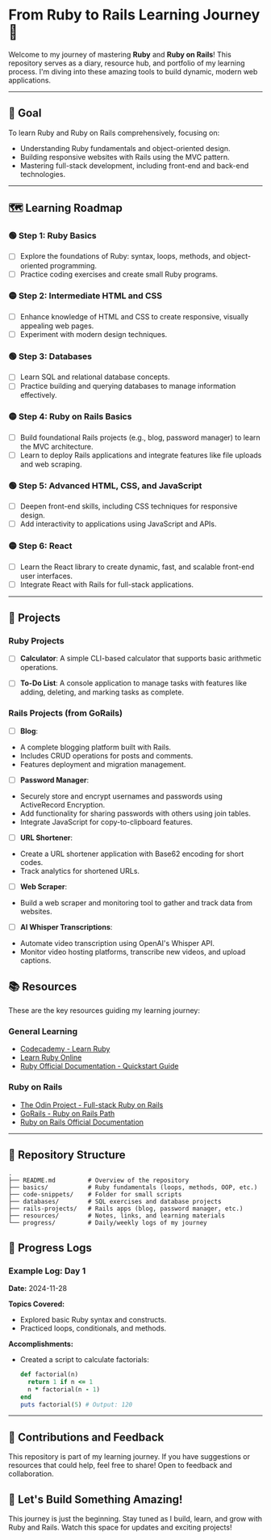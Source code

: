 # From Ruby to Rails Learning Journey 🚀

Welcome to my journey of mastering **Ruby** and **Ruby on Rails**! This repository serves as a diary, resource hub, and portfolio of my learning process. I'm diving into these amazing tools to build dynamic, modern web applications.

---

## 🎯 Goal

To learn Ruby and Ruby on Rails comprehensively, focusing on:
- Understanding Ruby fundamentals and object-oriented design.
- Building responsive websites with Rails using the MVC pattern.
- Mastering full-stack development, including front-end and back-end technologies.

---

## 🗺️ Learning Roadmap

### 🟢 **Step 1: Ruby Basics**
- [ ]  Explore the foundations of Ruby: syntax, loops, methods, and object-oriented programming.
- [ ]  Practice coding exercises and create small Ruby programs.

### 🟡 **Step 2: Intermediate HTML and CSS**
- [ ]  Enhance knowledge of HTML and CSS to create responsive, visually appealing web pages.
- [ ]  Experiment with modern design techniques.

### 🟢 **Step 3: Databases**
- [ ]  Learn SQL and relational database concepts.
- [ ]  Practice building and querying databases to manage information effectively.

### 🟡 **Step 4: Ruby on Rails Basics**
- [ ]  Build foundational Rails projects (e.g., blog, password manager) to learn the MVC architecture.
- [ ]  Learn to deploy Rails applications and integrate features like file uploads and web scraping.

### 🟢 **Step 5: Advanced HTML, CSS, and JavaScript**
- [ ]  Deepen front-end skills, including CSS techniques for responsive design.
- [ ]  Add interactivity to applications using JavaScript and APIs.

### 🟡 **Step 6: React**
- [ ]  Learn the React library to create dynamic, fast, and scalable front-end user interfaces.
- [ ]  Integrate React with Rails for full-stack applications.

---

## 🔨 Projects

### Ruby Projects
- [ ]  **Calculator**: A simple CLI-based calculator that supports basic arithmetic operations.
- [ ]  **To-Do List**: A console application to manage tasks with features like adding, deleting, and marking tasks as complete.



### Rails Projects (from GoRails)
- [ ]  **Blog**: 
  - A complete blogging platform built with Rails.
  - Includes CRUD operations for posts and comments.
  - Features deployment and migration management.
- [ ]  **Password Manager**:
  - Securely store and encrypt usernames and passwords using ActiveRecord Encryption.
  - Add functionality for sharing passwords with others using join tables.
  - Integrate JavaScript for copy-to-clipboard features.
- [ ]  **URL Shortener**:
  - Create a URL shortener application with Base62 encoding for short codes.
  - Track analytics for shortened URLs.
- [ ]  **Web Scraper**:
  - Build a web scraper and monitoring tool to gather and track data from websites.
- [ ]  **AI Whisper Transcriptions**:
  - Automate video transcription using OpenAI's Whisper API.
  - Monitor video hosting platforms, transcribe new videos, and upload captions.


## 📚 Resources

These are the key resources guiding my learning journey:

### General Learning
- [Codecademy - Learn Ruby](https://www.codecademy.com/learn/learn-ruby)
- [Learn Ruby Online](https://www.learnrubyonline.org/)
- [Ruby Official Documentation - Quickstart Guide](https://www.ruby-lang.org/en/documentation/quickstart/)

### Ruby on Rails
- [The Odin Project - Full-stack Ruby on Rails](https://www.theodinproject.com/paths/full-stack-ruby-on-rails/courses/ruby)
- [GoRails - Ruby on Rails Path](https://gorails.com/)
- [Ruby on Rails Official Documentation](https://guides.rubyonrails.org/)


---

## 📂 Repository Structure

```plaintext
.
├── README.md         # Overview of the repository
├── basics/           # Ruby fundamentals (loops, methods, OOP, etc.)
├── code-snippets/    # Folder for small scripts
├── databases/        # SQL exercises and database projects
├── rails-projects/   # Rails apps (blog, password manager, etc.)
├── resources/        # Notes, links, and learning materials
└── progress/         # Daily/weekly logs of my journey

```

## 📝 Progress Logs

### Example Log: Day 1
**Date:** 2024-11-28

**Topics Covered:**
- Explored basic Ruby syntax and constructs.
- Practiced loops, conditionals, and methods.

**Accomplishments:**
- Created a script to calculate factorials:
  ```ruby
  def factorial(n)
    return 1 if n <= 1
    n * factorial(n - 1)
  end
  puts factorial(5) # Output: 120 


---

## 🤝 Contributions and Feedback
This repository is part of my learning journey. If you have suggestions or resources that could help, feel free to share! Open to feedback and collaboration.

## 🚀 Let's Build Something Amazing!
This journey is just the beginning. Stay tuned as I build, learn, and grow with Ruby and Rails. Watch this space for updates and exciting projects!
